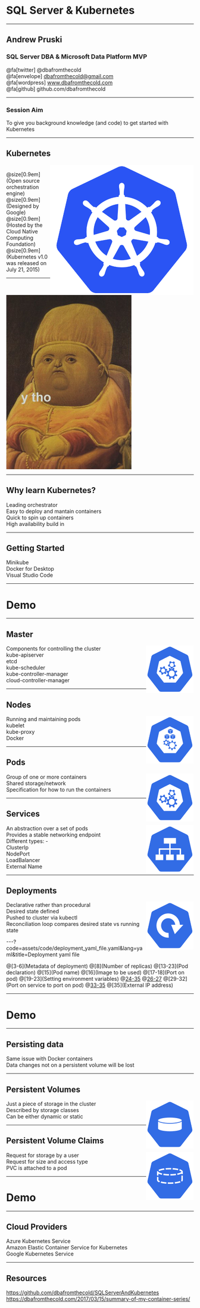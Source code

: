 # SQL Server & Kubernetes

---

## Andrew Pruski

### SQL Server DBA & Microsoft Data Platform MVP

@fa[twitter] @dbafromthecold <br>
@fa[envelope] dbafromthecold@gmail.com <br>
@fa[wordpress] www.dbafromthecold.com <br>
@fa[github] github.com/dbafromthecold

---

### Session Aim

To give you background knowledge (and code) to get started with Kubernetes

---

## Kubernetes

<img src="assets/images/KubernetesLogo.png" style="float: right"/>

<br>
@size[0.9em](Open source orchestration engine) <br>
@size[0.9em](Designed by Google) <br>
@size[0.9em](Hosted by the Cloud Native Computing Foundation) <br>
@size[0.9em](Kubernetes v1.0 was released on July 21, 2015)

---

<img src="assets/images/ytho.png" align="center"/>

---

## Why learn Kubernetes?

Leading orchestrator<br>
Easy to deploy and mantain containers<br>
Quick to spin up containers<br>
High availability build in

---

## Getting Started

Minikube<br>
Docker for Desktop<br>
Visual Studio Code

---

# Demo

---

## Master

<img src="assets/images/master-128.png" style="float: right"/>

Components for controlling the cluster<br>
kube-apiserver<br>
etcd<br>
kube-scheduler<br>
kube-controller-manager<br>
cloud-controller-manager<br>

---

## Nodes

<img src="assets/images/node-128.png" style="float: right"/>

Running and maintaining pods<br>
kubelet<br>
kube-proxy<br>
Docker

---

## Pods

<img src="assets/images/master-128.png" style="float: right"/>

Group of one or more containers<br>
Shared storage/network<br>
Specification for how to run the containers

---

## Services

<img src="assets/images/svc-128.png" style="float: right"/>

An abstraction over a set of pods<br>
Provides a stable networking endpoint<br>
Different types: -<br>
ClusterIp<br>
NodePort<br>
LoadBalancer<br>
External Name

---

## Deployments

<img src="assets/images/deploy-128.png" style="float: right"/>

Declarative rather than procedural<br>
Desired state defined<br>
Pushed to cluster via kubectl<br>
Reconciliation loop compares desired state vs running state

---?code=assets/code/deployment_yaml_file.yaml&lang=yaml&title=Deployment yaml file

@[3-6](Metadata of deployment)
@[8](Number of replicas)
@[13-23](Pod declaration)
@[15](Pod name)
@[16](Image to be used)
@[17-18](Port on pod)
@[19-23](Setting environment variables)
@[24-35](Service)
@[26-27](Metadata)
@[29-32](Port on service to port on pod)
@[33-35](Selector)
@[35](External IP address)

---

# Demo

---

## Persisting data

Same issue with Docker containers<br>
Data changes not on a persistent volume will be lost

---

## Persistent Volumes

<img src="assets/images/pv-128.png" style="float: right"/>

Just a piece of storage in the cluster<br>
Described by storage classes<br>
Can be either dynamic or static

---

## Persistent Volume Claims

<img src="assets/images/pvc-128.png" style="float: right"/>

Request for storage by a user<br>
Request for size and access type<br>
PVC is attached to a pod

---

# Demo

---

## Cloud Providers

Azure Kubernetes Service<br>
Amazon Elastic Container Service for Kubernetes<br>
Google Kubernetes Service

---

## Resources

https://github.com/dbafromthecold/SQLServerAndKubernetes<br>
https://dbafromthecold.com/2017/03/15/summary-of-my-container-series/
